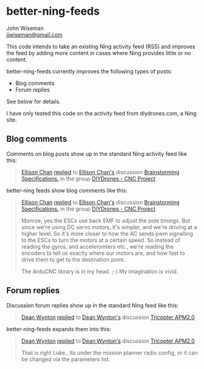 better-ning-feeds
=================

John Wiseman<br>
<jjwiseman@gmail.com>

This code intends to take an existing Ning activity feed (RSS) and
improves the feed by adding more content in cases where Ning provides
little or no content.

better-ning-feeds currently improves the following types of posts:

* Blog comments
* Forum replies

See below for details.

I have only tested this code on the activity feed from diydrones.com,
a Ning site.


Blog comments
-------------

Comments on blog posts show up in the standard Ning activity feed like this:

<blockquote>
<p>
<a
href="http://diydrones.com/profile/EllisonChan?xg_source=activity">Ellison
Chan</a> <a
href="http://diydrones.com/xn/detail/705844:Comment:881177?xg_source=activity">replied</a>
to <a
href="http://diydrones.com/profile/EllisonChan?xg_source=activity">Ellison
Chan's</a> discussion <a
href="http://diydrones.com/xn/detail/705844:Topic:871958?xg_source=activity">Brainstorming
Specifications.</a> in the group <a
href="http://diydrones.com/xn/detail/705844:Group:871797?xg_source=activity">DIYDrones
- CNC Project</a>
</p>
</blockquote>

better-ning feeds show blog comments like this:

<blockquote>
<p>
<a
href="http://diydrones.com/profile/EllisonChan?xg_source=activity">Ellison
Chan</a> <a
href="http://diydrones.com/xn/detail/705844:Comment:881266?xg_source=activity">replied</a>
to <a
href="http://diydrones.com/profile/EllisonChan?xg_source=activity">Ellison
Chan's</a> discussion <a
href="http://diydrones.com/xn/detail/705844:Topic:871958?xg_source=activity">Brainstorming
Specifications.</a> in the group <a
href="http://diydrones.com/xn/detail/705844:Group:871797?xg_source=activity">DIYDrones
- CNC Project</a>
</p>
<p>
Monroe, yes the ESCs use back EMF to adjust the pole timings.  But
since we're using DC servo motors, it's simpler, and we're driving at
a higher level.  So it's more closer to how the AC sends pwm
signalling to the ESCs to turn the motors at a certain speed.  So
instead of reading the gyros, and acceleromters etc., we're reading
the encoders to tell us exactly where our motors are, and how fast to
drive them to get to the destination point.
</p>
<p>
The ArduCNC library is in my head. ;-) My imagination is vivid.</p>
</p>
</blockquote>


Forum replies
-------------

Discussion forum replies show up in the standard Ning feed like this:

<blockquote>
<a href="http://diydrones.com/profile/DeanWynton?xg_source=activity">Dean Wynton</a> <a href="http://diydrones.com/xn/detail/705844:Comment:881184?xg_source=activity">replied</a> to <a href="http://diydrones.com/profile/DeanWynton?xg_source=activity">Dean Wynton's</a> discussion <a href="http://diydrones.com/xn/detail/705844:Topic:840731?xg_source=activity">Tricopter APM2.0</a>
</blockquote>

better-ning-feeds expands them into this:

<blockquote>
<a href="http://diydrones.com/profile/DeanWynton?xg_source=activity">Dean Wynton</a> <a href="http://diydrones.com/xn/detail/705844:Comment:881263?xg_source=activity">replied</a> to <a href="http://diydrones.com/profile/DeanWynton?xg_source=activity">Dean Wynton's</a> discussion <a href="http://diydrones.com/xn/detail/705844:Topic:840731?xg_source=activity">Tricopter APM2.0</a><br>
<p>That is right Luke.. Its under the mission planner radio config, or it can be changed via the parameters list.</p>
</blockquote>
